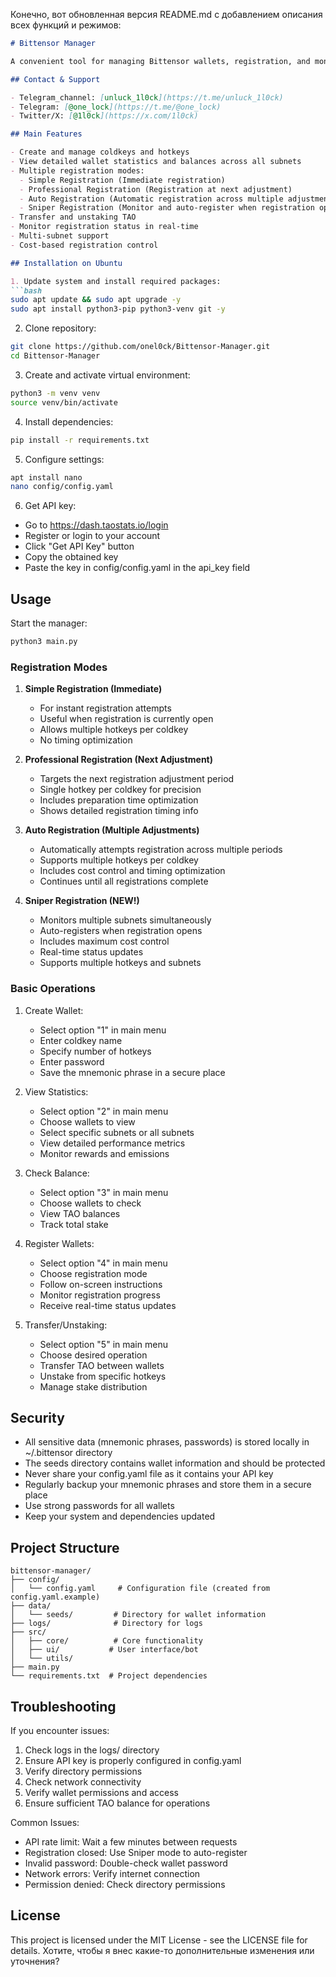 Конечно, вот обновленная версия README.md с добавлением описания всех функций и режимов:

```markdown
# Bittensor Manager

A convenient tool for managing Bittensor wallets, registration, and monitoring statistics.

## Contact & Support

- Telegram_channel: [unluck_1l0ck](https://t.me/unluck_1l0ck)
- Telegram: [@one_lock](https://t.me/@one_lock)
- Twitter/X: [@1l0ck](https://x.com/1l0ck)

## Main Features

- Create and manage coldkeys and hotkeys
- View detailed wallet statistics and balances across all subnets
- Multiple registration modes:
  - Simple Registration (Immediate registration)
  - Professional Registration (Registration at next adjustment)
  - Auto Registration (Automatic registration across multiple adjustments)
  - Sniper Registration (Monitor and auto-register when registration opens)
- Transfer and unstaking TAO
- Monitor registration status in real-time
- Multi-subnet support
- Cost-based registration control

## Installation on Ubuntu

1. Update system and install required packages:
```bash
sudo apt update && sudo apt upgrade -y
sudo apt install python3-pip python3-venv git -y
```

2. Clone repository:
```bash
git clone https://github.com/onel0ck/Bittensor-Manager.git
cd Bittensor-Manager
```

3. Create and activate virtual environment:
```bash
python3 -m venv venv
source venv/bin/activate
```

4. Install dependencies:
```bash
pip install -r requirements.txt
```

5. Configure settings:
```bash
apt install nano
nano config/config.yaml
```

6. Get API key:
- Go to https://dash.taostats.io/login
- Register or login to your account
- Click "Get API Key" button
- Copy the obtained key
- Paste the key in config/config.yaml in the api_key field

## Usage

Start the manager:
```bash
python3 main.py
```

### Registration Modes

1. **Simple Registration (Immediate)**
   - For instant registration attempts
   - Useful when registration is currently open
   - Allows multiple hotkeys per coldkey
   - No timing optimization

2. **Professional Registration (Next Adjustment)**
   - Targets the next registration adjustment period
   - Single hotkey per coldkey for precision
   - Includes preparation time optimization
   - Shows detailed registration timing info

3. **Auto Registration (Multiple Adjustments)**
   - Automatically attempts registration across multiple periods
   - Supports multiple hotkeys per coldkey
   - Includes cost control and timing optimization
   - Continues until all registrations complete

4. **Sniper Registration (NEW!)**
   - Monitors multiple subnets simultaneously
   - Auto-registers when registration opens
   - Includes maximum cost control
   - Real-time status updates
   - Supports multiple hotkeys and subnets

### Basic Operations

1. Create Wallet:
   - Select option "1" in main menu
   - Enter coldkey name
   - Specify number of hotkeys
   - Enter password
   - Save the mnemonic phrase in a secure place

2. View Statistics:
   - Select option "2" in main menu
   - Choose wallets to view
   - Select specific subnets or all subnets
   - View detailed performance metrics
   - Monitor rewards and emissions

3. Check Balance:
   - Select option "3" in main menu
   - Choose wallets to check
   - View TAO balances
   - Track total stake

4. Register Wallets:
   - Select option "4" in main menu
   - Choose registration mode
   - Follow on-screen instructions
   - Monitor registration progress
   - Receive real-time status updates

5. Transfer/Unstaking:
   - Select option "5" in main menu
   - Choose desired operation
   - Transfer TAO between wallets
   - Unstake from specific hotkeys
   - Manage stake distribution

## Security

- All sensitive data (mnemonic phrases, passwords) is stored locally in ~/.bittensor directory
- The seeds directory contains wallet information and should be protected
- Never share your config.yaml file as it contains your API key
- Regularly backup your mnemonic phrases and store them in a secure place
- Use strong passwords for all wallets
- Keep your system and dependencies updated

## Project Structure
```
bittensor-manager/
├── config/
│   └── config.yaml     # Configuration file (created from config.yaml.example)
├── data/
│   └── seeds/         # Directory for wallet information
├── logs/              # Directory for logs
├── src/
│   ├── core/          # Core functionality
│   ├── ui/           # User interface/bot
│   └── utils/
├── main.py
└── requirements.txt  # Project dependencies
```

## Troubleshooting

If you encounter issues:
1. Check logs in the logs/ directory
2. Ensure API key is properly configured in config.yaml
3. Verify directory permissions
4. Check network connectivity
5. Verify wallet permissions and access
6. Ensure sufficient TAO balance for operations

Common Issues:
- API rate limit: Wait a few minutes between requests
- Registration closed: Use Sniper mode to auto-register
- Invalid password: Double-check wallet password
- Network errors: Verify internet connection
- Permission denied: Check directory permissions

## License

This project is licensed under the MIT License - see the LICENSE file for details.
Хотите, чтобы я внес какие-то дополнительные изменения или уточнения?
